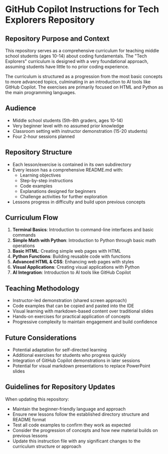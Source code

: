 # GitHub Copilot Instructions for Tech Explorers Repository

## Repository Purpose and Context

This repository serves as a comprehensive curriculum for teaching middle school students (ages 10-14) about coding fundamentals. The "Tech Explorers" curriculum is designed with a very foundational approach, assuming students have little to no prior coding experience.

The curriculum is structured as a progression from the most basic concepts to more advanced topics, culminating in an introduction to AI tools like GitHub Copilot. The exercises are primarily focused on HTML and Python as the main programming languages.

## Audience

- Middle school students (5th-8th graders, ages 10-14)
- Very beginner level with no assumed prior knowledge
- Classroom setting with instructor demonstration (15-20 students)
- Four 2-hour sessions planned

## Repository Structure

- Each lesson/exercise is contained in its own subdirectory
- Every lesson has a comprehensive README.md with:
  - Learning objectives
  - Step-by-step instructions
  - Code examples
  - Explanations designed for beginners
  - Challenge activities for further exploration
- Lessons progress in difficulty and build upon previous concepts

## Curriculum Flow

1. **Terminal Basics**: Introduction to command-line interfaces and basic commands
2. **Simple Math with Python**: Introduction to Python through basic math operations
3. **Basic HTML**: Creating simple web pages with HTML
4. **Python Functions**: Building reusable code with functions
5. **Advanced HTML & CSS**: Enhancing web pages with styles
6. **Visual Applications**: Creating visual applications with Python
7. **AI Integration**: Introduction to AI tools like GitHub Copilot

## Teaching Methodology

- Instructor-led demonstration (shared screen approach)
- Code examples that can be copied and pasted into the IDE
- Visual learning with markdown-based content over traditional slides
- Hands-on exercises for practical application of concepts
- Progressive complexity to maintain engagement and build confidence

## Future Considerations

- Potential adaptation for self-directed learning
- Additional exercises for students who progress quickly
- Integration of GitHub Copilot demonstrations in later sessions
- Potential for visual markdown presentations to replace PowerPoint slides

## Guidelines for Repository Updates

When updating this repository:
- Maintain the beginner-friendly language and approach
- Ensure new lessons follow the established directory structure and README format
- Test all code examples to confirm they work as expected
- Consider the progression of concepts and how new material builds on previous lessons
- Update this instruction file with any significant changes to the curriculum structure or approach